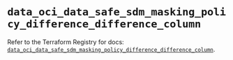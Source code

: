 # `data_oci_data_safe_sdm_masking_policy_difference_difference_column`

Refer to the Terraform Registry for docs: [`data_oci_data_safe_sdm_masking_policy_difference_difference_column`](https://registry.terraform.io/providers/oracle/oci/7.19.0/docs/data-sources/data_safe_sdm_masking_policy_difference_difference_column).
